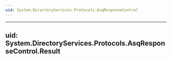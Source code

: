 ```yaml
---
uid: System.DirectoryServices.Protocols.AsqResponseControl
---
```


---
uid: System.DirectoryServices.Protocols.AsqResponseControl.Result
---
